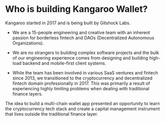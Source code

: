 # Who is building Kangaroo Wallet?

Kangaroo started in 2017 and is being built by Gitshock Labs.

- We are a 15-people engineering and creative team with an inherent passion for borderless fintech and DAOs (Decentralized Autonomous Organizations).

- We are no strangers to building complex software projects and the bulk of our engineering experience comes from designing and building high-load backend and mobile-first client systems.

- While the team has been involved in various SaaS ventures and fintech since 2013, we transitioned to the cryptocurrency and decentralized fintech domain professionally in 2017. This was primarily a result of experiencing highly limiting problems when dealing with traditional finance layers.

The idea to build a multi-chain wallet app presented an opportunity to learn the cryptocurrency tech stack and create a capital management instrument that lives outside the traditional finance layer.

